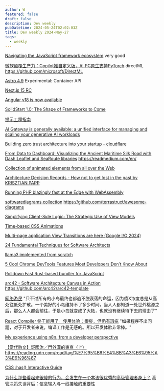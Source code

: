 ```yaml
---
author: W
featured: false
draft: false
description: Dev weekly
pubDatetime: 2024-05-24T02:02:03Z
title: Dev weekly 2024-May-27
tags:
  - weekly
---
```


[Navigating the JavaScript framework ecosystem](https://www.youtube.com/watch?v=XaNqdlfVF-M) very good

[微软颠覆生产力：Copilot推自定义版，AI PC原生支持PyTorch](https://www.jiqizhixin.com/articles/2024-05-22-4) directML https://github.com/microsoft/DirectML

[Astro 4.9](https://astro.build/blog/astro-490/) Experimental: Container API

[Next.js 15 RC](https://nextjs.org/blog/next-15-rc)

[Angular v18 is now available](https://blog.angular.dev/angular-v18-is-now-available-e79d5ac0affe)

[SolidStart 1.0: The Shape of Frameworks to Come](https://www.solidjs.com/blog/solid-start-the-shape-frameworks-to-come)

[提示工程指南](https://www.promptingguide.ai/zh)

[AI Gateway is generally available: a unified interface for managing and scaling your generative AI workloads](https://blog.cloudflare.com/ai-gateway-is-generally-available/)

[Building zero trust architecture into your startup - cloudflare](https://developers.cloudflare.com/reference-architecture/design-guides/zero-trust-for-startups/)

[From Data to Dashboard: Visualizing the Ancient Maritime Silk Road with Dash Leaflet and SeaRoute libraries](https://towardsdatascience.com/from-data-to-dashboard-visualizing-the-ancient-maritime-silk-road-with-dash-leaflet-and-searoute-ac8a521ac4e9) https://readmedium.com/en/

[Collection of animated elements from all over the Web](https://www.webinteractions.gallery/)

[Architecture Decision Records - How not to get lost in the past by KRISZTIAN PAPP](https://www.youtube.com/watch?v=6lUIXJD-lWo)

[Running PHP blazingly fast at the Edge with WebAssembly](https://wasmer.io/posts/running-php-blazingly-fast-at-the-edge-with-wasm)

[softwarediagrams collection](https://softwarediagrams.com/) https://github.com/terrastruct/awesome-diagrams

[Simplifying Client-Side Logic: The Strategic Use of View Models]()

[Time-based CSS Animations](https://yuanchuan.dev/time-based-css-animations)

[Multi-page application View Transitions are here (Google I/O 2024)](https://www.bram.us/2024/05/17/multi-page-application-view-transitions-are-here-google-i-o-2024/)

[24 Fundamental Techniques for Software Architects](https://www.workingsoftware.dev/fundamental-techniques-for-software-architects/#architecture-principles)

[llama3 implemented from scratch](https://github.com/naklecha/llama3-from-scratch)

[5 Cool Chrome DevTools Features Most Developers Don’t Know About](https://javascript.plainenglish.io/5-cool-chrome-devtools-features-most-developers-dont-know-about-cf55d3b46c95)

[Rolldown Fast Rust-based bundler for JavaScript](https://rolldown.rs/)

[arc42 - Software Architecture Canvas in Action](https://canvas.arc42.org/examples) https://github.com/arc42/arc42-template

[网络游民](https://mp.weixin.qq.com/s/j95bG_1pgHCzRr8C82Aviw) "只不过所有的小岛最终也都逃不脱衰落的命运，因为傻X浓度总是从高处往低处扩散。一个美好的小岛维持不了多少时间，当人人都知道一处世外桃源之后，那么人人都会前往，于是小岛就变成了大陆，也就没有继续待下去的理由了"

[React Compiler 终于能用了。使用体验：很爽，但仍有瑕疵](https://mp.weixin.qq.com/s/RBK0cvI4zt-dvyefLMYS-w) "如果程序不出问题，对于开发者来说，编译工作是无感的。所以开发体验非常棒。"

[My experience using n8n, from a developer perspective](https://pixeljets.com/blog/n8n/)

[【當代散文】舒國治／門外漢的東京（上）](https://udn.com/news/story/7272/7970966) https://reading.udn.com/read/tag/%E7%95%B6%E4%BB%A3%E6%95%A3%E6%96%87

[CSS :has() Interactive Guide](https://ishadeed.com/article/css-has-guide/)

[为什么那些看起来很傻的行为，会发生在一个本该很优秀的高级管理者身上？](https://m.okjike.com/originalPosts/663b60fdc59ed7c33d2a237d?s=ewoidSI6ICI2MjhlM2JjMTJhMjU1YjAwMTA4NDQ0OWYiCn0%3D&utm_source=post_card) 高管决策失误背后：信息输入与一线接触的重要性

[]()

[]()

[]()

[]()

[]()

[]()

[]()

[]()

[]()

[]()

[]()

[]()

[]()

[]()

[]()
